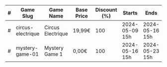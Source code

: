 |#|Game Slug|Game Name|Base Price|Discount (%)|Starts|Ends|
|---|---|---|---|---|---|---|
|#|circus-electrique|Circus Electrique|19,99€|100|2024-05-09 15h|2024-05-16 15h|
|#|mystery-game-01|Mystery Game 1|0,00€|100|2024-05-16 15h|2024-05-23 15h|
